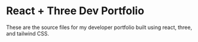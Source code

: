 # React + Three Dev Portfolio

These are the source files for my developer portfolio built using react, three, and tailwind CSS.
